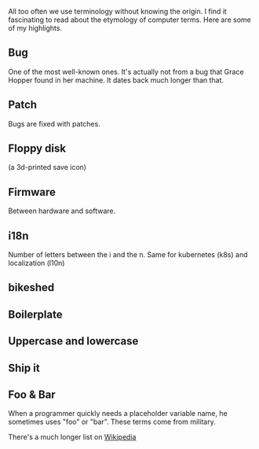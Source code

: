All too often we use terminology without knowing the origin.
I find it fascinating to read about the etymology of computer terms. Here are some of my
highlights.

## Bug

One of the most well-known ones. It's actually not from a bug that Grace Hopper
found in her machine. It dates back much longer than that.

## Patch

Bugs are fixed with patches.

## Floppy disk
(a 3d-printed save icon)

## Firmware

Between hardware and software.

## i18n

Number of letters between the i and the n.
Same for kubernetes (k8s) and localization (l10n)

## bikeshed

## Boilerplate

## Uppercase and lowercase

## Ship it

## Foo & Bar

When a programmer quickly needs a placeholder variable name, he sometimes uses
"foo" or "bar". These terms come from military.

There's a much longer list on [Wikipedia](https://en.wikipedia.org/wiki/List_of_computer_term_etymologies)
